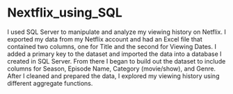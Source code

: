 # Nextflix_using_SQL
I used SQL Server to manipulate and analyze my viewing history on Netflix. I exported my data from my Netflix account and had an Excel file that contained two columns, one for Title and the second for Viewing Dates. I added a primary key to the dataset and imported the data into a database I created in SQL Server. From there I began to build out the dataset to include columns for Season, Episode Name, Category (movie/show), and Genre. After I cleaned and prepared the data, I explored my viewing history using different aggregate functions.
